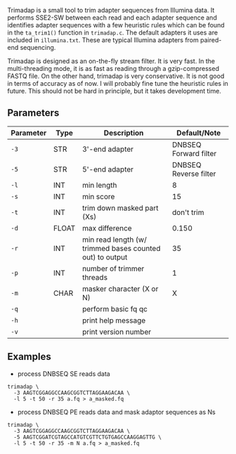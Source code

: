 Trimadap is a small tool to trim adapter sequences from Illumina data. It
performs SSE2-SW between each read and each adapter sequence and identifies
adapter sequences with a few heuristic rules which can be found in the
`ta_trim1()` function in `trimadap.c`. The default adapters it uses are
included in `illumina.txt`. These are typical Illumina adapters from
paired-end sequencing.

Trimadap is designed as an on-the-fly stream filter. It is very fast. In the
multi-threading mode, it is as fast as reading through a gzip-compressed FASTQ
file. On the other hand, trimadap is very conservative. It is not good in terms
of accuracy as of now. I will probably fine tune the heuristic rules in
future. This should not be hard in principle, but it takes development time.

## Parameters

   Parameter  | Type | Description | Default/Note
--------------|------|-------------|-------------
  `-3` | STR    | 3\'-end adapter | DNBSEQ Forward filter
  `-5` | STR    | 5\'-end adapter | DNBSEQ Reverse filter
  `-l` | INT    | min length     | 8
  `-s` | INT    | min score      | 15
  `-t` | INT    | trim down masked part (Xs) | don't trim
  `-d` | FLOAT  | max difference | 0.150
  `-r` | INT    | min read length (w/ trimmed bases counted out) to output | 35
  `-p` | INT    | number of trimmer threads | 1
  `-m` | CHAR   | masker character (X or N) | X
  `-q` |        | perform basic fq qc | &nbsp;
  `-h` |        | print help message | &nbsp;
  `-v` |        | print version number |  &nbsp;

## Examples

* process DNBSEQ SE reads data
```
trimadap \
  -3 AAGTCGGAGGCCAAGCGGTCTTAGGAAGACAA \
  -l 5 -t 50 -r 35 a.fq > a_masked.fq
```

* process DNBSEQ PE reads data and mask adaptor sequences as Ns
```
trimadap \
  -3 AAGTCGGAGGCCAAGCGGTCTTAGGAAGACAA \
  -5 AAGTCGGATCGTAGCCATGTCGTTCTGTGAGCCAAGGAGTTG \
  -l 5 -t 50 -r 35 -m N a.fq > a_masked.fq
```
